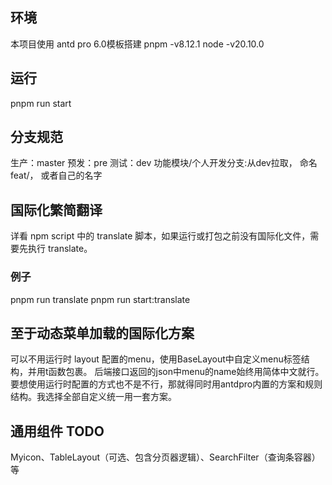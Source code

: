 ## 环境
本项目使用 antd pro 6.0模板搭建
pnpm -v8.12.1
node -v20.10.0

## 运行
pnpm run start 

## 分支规范
生产：master
预发：pre
测试：dev
功能模块/个人开发分支:从dev拉取， 命名feat/， 或者自己的名字

## 国际化繁简翻译
详看 npm script 中的 translate 脚本，如果运行或打包之前没有国际化文件，需要先执行 translate。
### 例子
pnpm run translate 
pnpm run start:translate 

## 至于动态菜单加载的国际化方案
可以不用运行时 layout 配置的menu，使用BaseLayout中自定义menu标签结构，并用t函数包裹。
后端接口返回的json中menu的name始终用简体中文就行。要想使用运行时配置的方式也不是不行，那就得同时用antdpro内置的方案和规则结构。我选择全部自定义统一用一套方案。


## 通用组件 TODO
Myicon、TableLayout（可选、包含分页器逻辑）、SearchFilter（查询条容器）等



